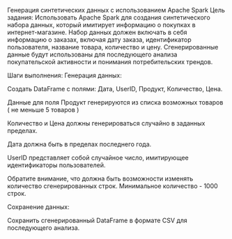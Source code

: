 Генерация синтетических данных с использованием Apache Spark
Цель задания: Использовать Apache Spark для создания синтетического набора данных, который имитирует информацию о покупках в интернет-магазине. Набор данных должен включать в себя информацию о заказах, включая дату заказа, идентификатор пользователя, название товара, количество и цену. Сгенерированные данные будут использованы для последующего анализа покупательской активности и понимания потребительских трендов.

Шаги выполнения:
Генерация данных:

Создать DataFrame с полями: Дата, UserID, Продукт, Количество, Цена.

Данные для поля Продукт генерируются из списка возможных товаров ( не меньше 5 товаров )

Количество и Цена должны генерироваться случайно в заданных пределах.

Дата должна быть в пределах последнего года.

UserID представляет собой случайное число, имитирующее идентификаторы пользователей.

Обратите внимание, что должна быть возможности изменять количество сгенерированных строк. Минимальное количество - 1000 строк.

Сохранение данных:

Сохранить сгенерированный DataFrame в формате CSV для последующего анализа.
